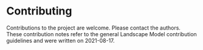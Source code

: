 # Contributing
Contributions to the project are welcome. Please contact the authors.  
These contribution notes refer to the general Landscape Model contribution guidelines and were written on 2021-08-17. 
